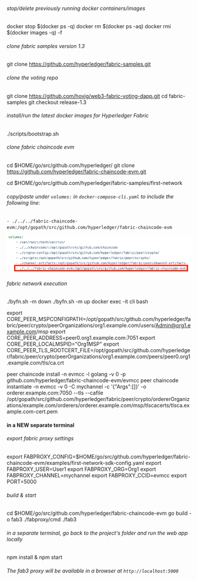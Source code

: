 
###### stop/delete previously running docker containers/images
docker stop $(docker ps -q)
docker rm $(docker ps -aq)
docker rmi $(docker images -q) -f

###### clone fabric samples version 1.3
git clone https://github.com/hyperledger/fabric-samples.git

###### clone the voting repo
git clone https://github.com/hovig/web3-fabric-voting-dapp.git
cd fabric-samples
git checkout release-1.3

###### install/run the latest docker images for Hyperledger Fabric
./scripts/bootstrap.sh

###### clone fabric chaincode evm
cd $HOME/go/src/github.com/hyperledger/
git clone https://github.com/hyperledger/fabric-chaincode-evm.git

cd $HOME/go/src/github.com/hyperledger/fabric-samples/first-network

###### copy/paste under `volumes:` in `docker-compose-cli.yaml` to include the following line:
`- ./../../fabric-chaincode-evm:/opt/gopath/src/github.com/hyperledger/fabric-chaincode-evm`

![](img/compose-cli.png)


###### fabric network execution
./byfn.sh -m down
./byfn.sh -m up
docker exec -it cli bash

export CORE_PEER_MSPCONFIGPATH=/opt/gopath/src/github.com/hyperledger/fabric/peer/crypto/peerOrganizations/org1.example.com/users/Admin@org1.example.com/msp
export CORE_PEER_ADDRESS=peer0.org1.example.com:7051
export CORE_PEER_LOCALMSPID="Org1MSP"
export CORE_PEER_TLS_ROOTCERT_FILE=/opt/gopath/src/github.com/hyperledger/fabric/peer/crypto/peerOrganizations/org1.example.com/peers/peer0.org1.example.com/tls/ca.crt

peer chaincode install -n evmcc -l golang -v 0 -p github.com/hyperledger/fabric-chaincode-evm/evmcc
peer chaincode instantiate -n evmcc -v 0 -C mychannel -c '{"Args":[]}' -o orderer.example.com:7050 --tls --cafile /opt/gopath/src/github.com/hyperledger/fabric/peer/crypto/ordererOrganizations/example.com/orderers/orderer.example.com/msp/tlscacerts/tlsca.example.com-cert.pem

#### in a NEW separate terminal
###### export fabric proxy settings
export FABPROXY_CONFIG=$HOME/go/src/github.com/hyperledger/fabric-chaincode-evm/examples/first-network-sdk-config.yaml
export FABPROXY_USER=User1
export FABPROXY_ORG=Org1
export FABPROXY_CHANNEL=mychannel
export FABPROXY_CCID=evmcc
export PORT=5000

###### build & start
cd $HOME/go/src/github.com/hyperledger/fabric-chaincode-evm
go build -o fab3 ./fabproxy/cmd
./fab3

###### in a separate terminal, go back to the project's folder and run the web app locally
npm install & npm start

###### The fab3 proxy will be available in a browser at `http://localhost:5000`
